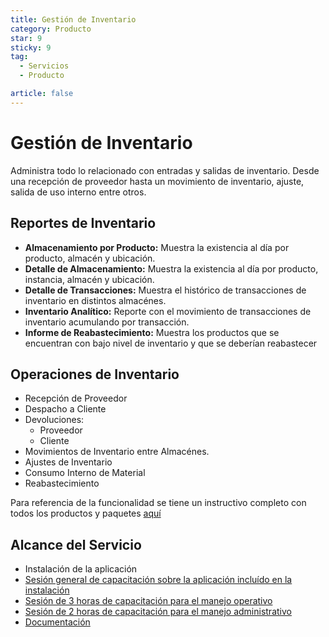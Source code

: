 ```yaml
---
title: Gestión de Inventario
category: Producto
star: 9
sticky: 9
tag:
  - Servicios
  - Producto

article: false
---
```

# Gestión de Inventario

Administra todo lo relacionado con entradas y salidas de inventario. Desde una recepción de proveedor hasta un movimiento de inventario, ajuste, salida de uso interno entre otros.

## Reportes de Inventario

- **Almacenamiento por Producto:** Muestra la existencia al día por producto, almacén y ubicación.
- **Detalle de Almacenamiento:** Muestra la existencia al día por producto, instancia, almacén y ubicación.
- **Detalle de Transacciones:** Muestra el histórico de transacciones de inventario en distintos almacénes.
- **Inventario Analítico:** Reporte con el movimiento de transacciones de inventario acumulando por transacción.
- **Informe de Reabastecimiento:** Muestra los productos que se encuentran con bajo nivel de inventario y que se deberían reabastecer

## Operaciones de Inventario

- Recepción de Proveedor
- Despacho a Cliente
- Devoluciones:
  - Proveedor
  - Cliente
- Movimientos de Inventario entre Almacénes.
- Ajustes de Inventario
- Consumo Interno de Material
- Reabastecimiento

Para referencia de la funcionalidad se tiene un instructivo completo con todos los productos y paquetes [aquí](https://docs.erpya.com/adempiere/material-management/index.html)

## Alcance del Servicio

- Instalación de la aplicación
- [Sesión general de capacitación sobre la aplicación incluído en la instalación](../learning/training-session.md)
- [Sesión de 3 horas de capacitación para el manejo operativo](../learning/training-session.md)
- [Sesión de 2 horas de capacitación para el manejo administrativo](../learning/training-session.md)
- [Documentación](https://docs.erpya.com/adempiere/material-management/index.html)
